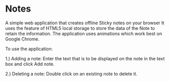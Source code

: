 Notes
=====

A simple web application that creates offline Sticky notes on your browser
It uses the feature of HTML5 local storage to store the data of the Note to retain the information.
The application uses animations which work best on Google Chrome.

To use the application:

1.) Adding a note:
Enter the text that is to be displayed on the note in the text box and click Add note.

2.) Deleting a note:
Double click on an existing note to delete it.
